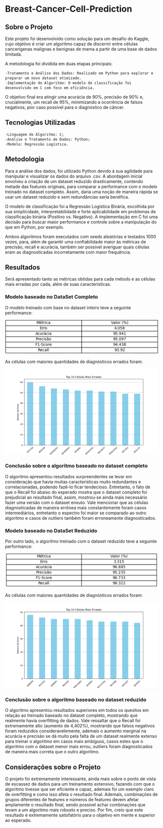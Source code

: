 # Breast-Cancer-Cell-Prediction

## Sobre o Projeto

Este projeto foi desenvolvido como solução para um desafio do Kaggle, cujo objetivo é criar um algoritmo capaz de discernir entre células cancerígenas malignas e benignas de mama a partir de uma base de dados limitada.

A metodologia foi dividida em duas etapas principais:

    -Tratamento e Análise dos Dados: Realizado em Python para explorar e preparar um novo dataset otimizado.
    -Implementação do Algoritmo: O modelo de classificação foi desenvolvido em C com foco em eficiência.

O objetivo final era atingir uma acurácia de 90%, precisão de 90% e, crucialmente, um recall de 95%, minimizando a ocorrência de falsos negativos, pior caso possível para o diagnóstico de câncer.

## Tecnologias Utilizadas

    -Linguagem do Algoritmo: C;
    -Análise e Tratamento de Dados: Python;
    -Modelo: Regressão Logística.

## Metodologia

Para a análise dos dados, foi utilizado Python devido à sua agilidade para manipular e visualizar os dados do arquivo .csv. A abordagem inicial envolveu a criação de um dataset reduzido drasticamente, contendo metade das features originais, para comparar a performance com o modelo treinado no dataset completo. Assim, daria uma noção de maneira rápida se usar um dataset reduzido e sem redundâncias seria benéfica.

O modelo de classificação foi a Regressão Logística Binária, escolhida por sua simplicidade, interpretabilidade e forte aplicabilidade em problemas de classificação binária (Positivo vs. Negativo). A implementação em C foi uma decisão para buscar maior performance e controle sobre a manipulação do que em Python, por exemplo.

Ambos algoritmos foram executados com seeds aleatórias e testados 1000 vezes, para, além de garantir uma confiabilidade maior às métricas de precisão, recall e acurácia, também ser possível averiguar quais células eram as diagnosticadas incorretamente com maior frequência.

## Resultados

Será apresentado tanto as métricas obtidas para cada método e as células mais erradas por cada, além de suas características.

### Modelo baseado no DataSet Completo

O modelo treinado com base no dataset inteiro teve a seguinte performance:

<div align="center">
    
![Resultado de 1000 iterações do dataset completo](./images/tabela_de_metricas_completo.jpg)

</div>

As células com maiores quantidades de diagnósticos errados foram:

<div align="center">
    
![10 células mais erradas com o dataset completo](./images/10CelulasErradasDataSet.png)

</div>

### Conclusão sobre o algoritmo baseado no dataset completo

O algoritmo apresentou resultados surpreendentes se levar em consideração que havia muitas características muito redundantes e correlacionadas, podendo fazê-lo ficar tendecioso. Entretanto, o fato de que o Recall foi abaixo do esperado mostra que o dataset completo foi prejudicial ao resultado final, assim, mostrou-se ainda mais necessário fazer uma versão com o dataset enxuto. Vale mencionar que as células diagnosticadas de maneira errônea mais constantemente foram casos intermediários, entretanto o espectro foi maior se comparado ao outro algoritmo e casos de outliers também foram erroneamente diagnosticados.

### Modelo baseado no DataSet Reduzido

Por outro lado, o algoritmo treinado com o dataset reduzido teve a seguinte performance:

<div align="center">
    
![Resultado de 1000 iterações do dataset completo](./images/tabela_de_metricas_semi.jpg)

</div>

As células com maiores quantidades de diagnósticos errados foram:

<div align="center">
    
![10 células mais erradas com o dataset completo](./images/10CelulasErradasDataMini.png)

</div>

### Conclusão sobre o algoritmo baseado no dataset reduzido

O algoritmo apresentou resultados superiores em todos os quesitos em relação ao treinado baseado no dataset completo, mostrando que realmente havia overfitting de dados. Vale ressaltar que o Recall foi extremamente alto (aumento de 4,402%), mostrando que falsos negativos foram reduzidos consideravelemente, ademais o aumento marginal na acurácia e precisão se dá muito pela falta de um dataset realmente extenso para treinar o algoritmo em casos mais ambíguos, casos estes que o algoritmo com o dataset menor mais errou, outliers foram diagnosticados de maneira mais correta que o outro algoritmo.

## Considerações sobre o Projeto

O projeto foi extremamente interessante, ainda mais sobre o ponto de vista de escassez de dados para um treinamento extensivo, fazendo com que o algoritmo tivesse que ser eficiente e capaz, ademais foi um exemplo claro de overfitting e como isso afeta o resultado final. Ademais, combinações de grupos diferentes de features e números de features devem afetar amplamente o resultado final, sendo possível achar combinações que levam a um algoritmo mais robusto e preciso.
Por fim, creio que este resultado é extremamente satisfatório para o objetivo em mente e superior ao esperado.

